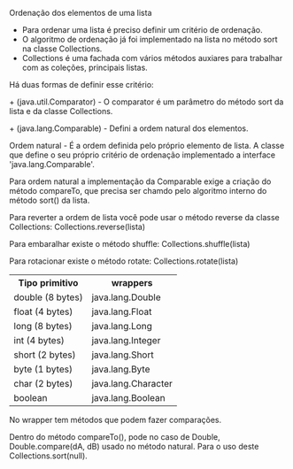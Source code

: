 
<p>Ordenação dos elementos de uma lista</p>

* Para ordenar uma lista é preciso definir um critério de ordenação.
* O algoritmo de ordenação já foi implementado na lista no método sort na classe Collections.
* Collections é uma fachada com vários métodos auxiares para trabalhar com as coleções, principais listas.

<p> Há duas formas de definir esse critério: </p>
<p>+ (java.util.Comparator) - O comparator é um parâmetro do método sort da lista e da classe Collections.</p>
<p>+ (java.lang.Comparable) - Defini a ordem natural dos elementos.</p>
<p></p>
<p>Ordem natural - É a ordem definida pelo próprio elemento de lista. A classe que define o seu próprio critério de ordenação implementado a interface 'java.lang.Comparable'.</p>
<p>Para ordem natural a implementação da Comparable exige a criação do método compareTo, que precisa ser chamdo pelo algoritmo interno do método sort() da lista.</p>
<p></p>
<p>Para reverter a ordem de lista você pode usar o método reverse da classe Collections: Collections.reverse(lista) </p>
<p>Para embaralhar existe o método shuffle: Collections.shuffle(lista) </p>
<p>Para rotacionar existe o método rotate: Collections.rotate(lista) </p>

<table>
  <tr>
    <th>Tipo primitivo</th>
    <th>wrappers</th>
  <tr>
  <tr>
    <td>double (8 bytes)</td>
    <td>java.lang.Double</td>
  </tr>
    <tr>
    <td>float (4 bytes)</td>
    <td>java.lang.Float</td>
  </tr>
    <tr>
    <td>long (8 bytes)</td>
    <td>java.lang.Long</td>
  </tr>
    <tr>
    <td>int (4 bytes)</td>
    <td>java.lang.Integer</td>
  </tr>
    <tr>
    <td>short (2 bytes)</td>
    <td>java.lang.Short</td>
  </tr>
    <tr>
    <td>byte (1 bytes)</td>
    <td>java.lang.Byte</td>
  </tr>
    <tr>
    <td>char (2 bytes)</td>
    <td>java.lang.Character</td>
  </tr>
    <tr>
    <td>boolean</td>
    <td>java.lang.Boolean</td>
  </tr>
</table>

<p>No wrapper tem métodos que podem fazer comparações.</p>
<p>Dentro do método compareTo(), pode no caso de Double, Double.compare(dA, dB) usado no método natural. Para o uso deste Collections.sort(null).</p>
